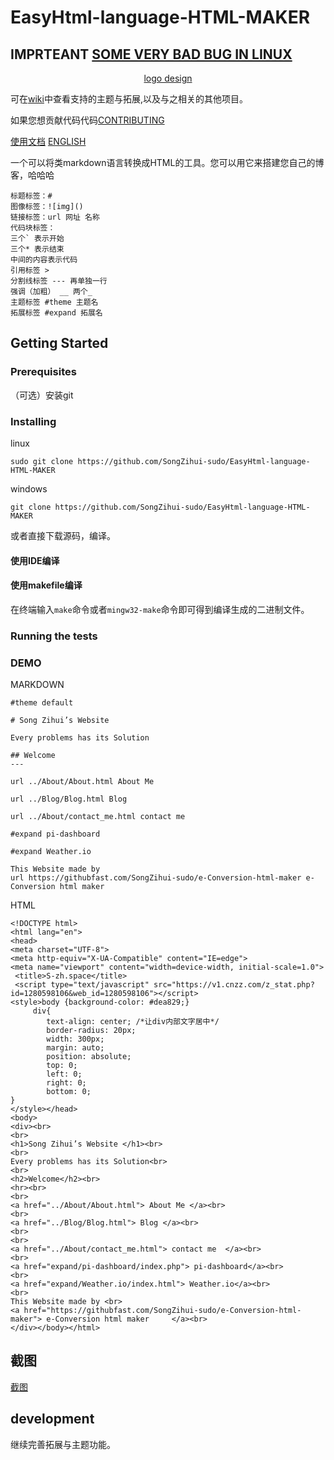# EasyHtml-language-HTML-MAKER
## IMPRTEANT [SOME VERY BAD BUG IN LINUX](https://github.com/SongZihui-sudo/EasyHtml-language-HTML-MAKER/issues/7)
<div>
</div>
<div align='center'><a href='https://www.hit-counts.com/'><img src='http://www.hit-counts.com/counter.php?t=MTQ2MDE2OA==' border='0' alt=''></a><BR><a href='https://www.glowgraphics.co.uk/'>logo design</a></div>

可在[wiki](https://github.com/SongZihui-sudo/EasyHtml-language/wiki)中查看支持的主题与拓展,以及与之相关的其他项目。 

如果您想贡献代码代码[CONTRIBUTING](https://github.com/SongZihui-sudo/EasyHtml-language/blob/main/CONTRIBUTING.md)    

[使用文档](https://github.com/SongZihui-sudo/e-Conversion-html-maker/blob/main/Use_documentation.md) [ENGLISH](https://github.com/SongZihui-sudo/e-Conversion-html-maker/blob/main/english.md)   

 一个可以将类markdown语言转换成HTML的工具。您可以用它来搭建您自己的博客，哈哈哈
 
```
标题标签：#
图像标签：![img]()
链接标签：url 网址 名称
代码块标签：
三个` 表示开始  
三个* 表示结束  
中间的内容表示代码  
引用标签 > 
分割线标签 --- 再单独一行
强调（加粗） __ 两个_
主题标签 #theme 主题名    
拓展标签 #expand 拓展名
``` 

## Getting Started   

### Prerequisites  
（可选）安装git       

### Installing    
linux  
```
sudo git clone https://github.com/SongZihui-sudo/EasyHtml-language-HTML-MAKER
```
windows
```
git clone https://github.com/SongZihui-sudo/EasyHtml-language-HTML-MAKER
```
或者直接下载源码，编译。   
#### 使用IDE编译
#### 使用makefile编译    
在终端输入```make```命令或者```mingw32-make```命令即可得到编译生成的二进制文件。
### Running the tests    
### DEMO   
MARKDOWN     
```
#theme default

# Song Zihui’s Website 

Every problems has its Solution

## Welcome
---

url ../About/About.html About Me 

url ../Blog/Blog.html Blog 

url ../About/contact_me.html contact me  

#expand pi-dashboard

#expand Weather.io

This Website made by 
url https://githubfast.com/SongZihui-sudo/e-Conversion-html-maker e-Conversion html maker     

```
HTML     
```
<!DOCTYPE html>
<html lang="en">
<head>
<meta charset="UTF-8">
<meta http-equiv="X-UA-Compatible" content="IE=edge">
<meta name="viewport" content="width=device-width, initial-scale=1.0">
 <title>S-zh.space</title>
 <script type="text/javascript" src="https://v1.cnzz.com/z_stat.php?id=1280598106&web_id=1280598106"></script>
<style>body {background-color: #dea829;}
     div{
	    text-align: center; /*让div内部文字居中*/
	    border-radius: 20px;
	    width: 300px;
	    margin: auto;
	    position: absolute;
	    top: 0;
	    left: 0;
	    right: 0;
	    bottom: 0;
}
</style></head>
<body>
<div><br>
<br>
<h1>Song Zihui’s Website </h1><br>
<br>
Every problems has its Solution<br>
<br>
<h2>Welcome</h2><br>
<hr><br>
<br>
<a href="../About/About.html"> About Me </a><br>
<br>
<a href="../Blog/Blog.html"> Blog </a><br>
<br>
<br>
<a href="../About/contact_me.html"> contact me  </a><br>
<br>
<a href="expand/pi-dashboard/index.php"> pi-dashboard</a><br>
<br>
<a href="expand/Weather.io/index.html"> Weather.io</a><br>
<br>
This Website made by <br>
<a href="https://githubfast.com/SongZihui-sudo/e-Conversion-html-maker"> e-Conversion html maker     </a><br>
</div></body></html>
```
	
## 截图
[截图](https://github.com/SongZihui-sudo/EasyHtml-language/blob/main/screen_shot/readme.md)    
	
## development   
继续完善拓展与主题功能。   
